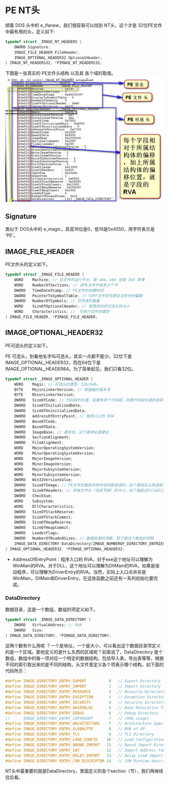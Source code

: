# PE NT头

顺着 DOS 头中的 e_lfanew，我们很容易可以找到 NT头，这个才是 32位PE文件中最有用的头，定义如下:
```c
typedef struct _IMAGE_NT_HEADERS {
    DWORD Signature;
    IMAGE_FILE_HEADER FileHeader;
    IMAGE_OPTIONAL_HEADER32 OptionalHeader;
} IMAGE_NT_HEADERS32, *PIMAGE_NT_HEADERS32;
```

下图是一张真实的 PE文件头结构 以及其 各个域的取值。
![picture 0](../../images/34de95dceb5cca1d591efbc0a7e3ddedc295ccfd785671532eaaa71d6f5c33f0.png)  


## Signature
类似于 DOS头中的 e_magic，其高16位是0，低16是0x4550，用字符表示是 'PE'。

## IMAGE_FILE_HEADER
PE文件头的定义如下。
```c
typedef struct _IMAGE_FILE_HEADER {
    WORD    Machine; // 该文件的运行平台，是 x86、x64 还是 I64 等等
    WORD    NumberOfSections; // 该PE文件中有多少个节
    DWORD   TimeDateStamp; // PE文件的创建时间
    DWORD   PointerToSymbolTable; // COFF文件符号表在文件中的偏移
    DWORD   NumberOfSymbols; // 符号表的数量
    WORD    SizeOfOptionalHeader; // 紧随其后的可选头的大小
    WORD    Characteristics; //  可执行文件的属性
} IMAGE_FILE_HEADER, *PIMAGE_FILE_HEADER;
```

## IMAGE_OPTIONAL_HEADER32
PE可选头的定义如下。

PE 可选头，别看他名字叫可选头，其实一点都不能少。32位下是IMAGE_OPTIONAL_HEADER32，而在64位下是IMAGE_OPTIONAL_HEADER64。为了简单起见，我们只看32位。
```c
typedef struct _IMAGE_OPTIONAL_HEADER {
    WORD    Magic; // 可选头的类型，32b/64b。
    BYTE    MajorLinkerVersion; // 链接器的版本号
    BYTE    MinorLinkerVersion;
    DWORD   SizeOfCode; // 代码段的长度，如果有多个代码段，则是代码段长度的总和
    DWORD   SizeOfInitializedData;
    DWORD   SizeOfUninitializedData;
    DWORD   AddressOfEntryPoint; // 程序入口的 RVA
    DWORD   BaseOfCode;
    DWORD   BaseOfData;
    DWORD   ImageBase; // 基地址，这个基地址是建议
    DWORD   SectionAlignment;
    DWORD   FileAlignment;
    WORD    MajorOperatingSystemVersion;
    WORD    MinorOperatingSystemVersion;
    WORD    MajorImageVersion;
    WORD    MinorImageVersion;
    WORD    MajorSubsystemVersion;
    WORD    MinorSubsystemVersion;
    DWORD   Win32VersionValue;
    DWORD   SizeOfImage; // PE文件加载到内存中空间是连续的，这个值指定占用虚拟空间的大小
    DWORD   SizeOfHeaders; // 所有文件头（包括节表）的大小，这个值是以FileAlignment对齐的
    DWORD   CheckSum;
    WORD    Subsystem;
    WORD    DllCharacteristics;
    DWORD   SizeOfStackReserve;
    DWORD   SizeOfStackCommit;
    DWORD   SizeOfHeapReserve;
    DWORD   SizeOfHeapCommit;
    DWORD   LoaderFlags;
    DWORD   NumberOfRvaAndSizes; // 数据目录的项数，即下面这个数组的项数
    IMAGE_DATA_DIRECTORY DataDirectory[IMAGE_NUMBEROF_DIRECTORY_ENTRIES]; // 数据目录
} IMAGE_OPTIONAL_HEADER32, *PIMAGE_OPTIONAL_HEADER32;
```
* AddressOfEntryPoint：程序入口的 RVA，对于exe这个地址可以理解为WinMain的RVA。对于DLL，这个地址可以理解为DllMain的RVA，如果是驱动程序，可以理解为DriverEntry的RVA。当然，实际上入口点并非是WinMain，DllMain和DriverEntry，在这些函数之前还有一系列初始化要完成。

### DataDirectory
数据目录，这是一个数组，数组的项定义如下。
```c
typedef struct _IMAGE_DATA_DIRECTORY {
    DWORD   VirtualAddress; // RVA
    DWORD   Size;
} IMAGE_DATA_DIRECTORY, *PIMAGE_DATA_DIRECTORY;
```
这两个数有什么用呢 ？一个是地址，一个是大小，可以看出这个数据目录项定义的是一个区域。那他定义的是什么东西的区域呢？前面说了，DataDirectory 是个数组，数组中的每一项对应一个特定的数据结构，包括导入表，导出表等等，根据不同的索引取出来的是不同的结构，头文件里定义各个项表示哪个结构，如下面的代码所示：

```c
#define IMAGE_DIRECTORY_ENTRY_EXPORT          0   // Export Directory
#define IMAGE_DIRECTORY_ENTRY_IMPORT          1   // Import Directory
#define IMAGE_DIRECTORY_ENTRY_RESOURCE        2   // Resource Directory
#define IMAGE_DIRECTORY_ENTRY_EXCEPTION       3   // Exception Directory
#define IMAGE_DIRECTORY_ENTRY_SECURITY        4   // Security Directory
#define IMAGE_DIRECTORY_ENTRY_BASERELOC       5   // Base Relocation Table
#define IMAGE_DIRECTORY_ENTRY_DEBUG           6   // Debug Directory
//      IMAGE_DIRECTORY_ENTRY_COPYRIGHT       7   // (X86 usage)
#define IMAGE_DIRECTORY_ENTRY_ARCHITECTURE    7   // Architecture Specific Data
#define IMAGE_DIRECTORY_ENTRY_GLOBALPTR       8   // RVA of GP
#define IMAGE_DIRECTORY_ENTRY_TLS             9   // TLS Directory
#define IMAGE_DIRECTORY_ENTRY_LOAD_CONFIG    10   // Load Configuration Directory
#define IMAGE_DIRECTORY_ENTRY_BOUND_IMPORT   11   // Bound Import Directory in headers
#define IMAGE_DIRECTORY_ENTRY_IAT            12   // Import Address Table
#define IMAGE_DIRECTORY_ENTRY_DELAY_IMPORT   13   // Delay Load Import Descriptors
#define IMAGE_DIRECTORY_ENTRY_COM_DESCRIPTOR 14   // COM Runtime descriptor
```
NT头中最重要的就是DataDirectory，里面定义的各个section（节），我们再继续往后看。